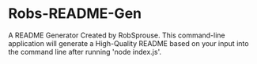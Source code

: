 # Robs-README-Gen
A README Generator Created by RobSprouse. This command-line application will generate a High-Quality README based on your input into the command line after running 'node index.js'.

